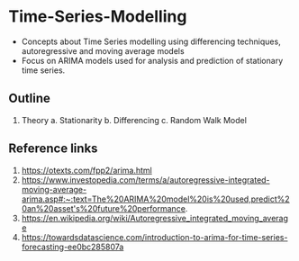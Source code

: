# Time-Series-Modelling
- Concepts about Time Series modelling using differencing techniques, autoregressive and moving average models
- Focus on ARIMA models used for analysis and prediction of stationary time series.

## Outline
1. Theory
a. Stationarity
b. Differencing
c. Random Walk Model

## Reference links
1. https://otexts.com/fpp2/arima.html
2. https://www.investopedia.com/terms/a/autoregressive-integrated-moving-average-arima.asp#:~:text=The%20ARIMA%20model%20is%20used,predict%20an%20asset's%20future%20performance.
3. https://en.wikipedia.org/wiki/Autoregressive_integrated_moving_average
4. https://towardsdatascience.com/introduction-to-arima-for-time-series-forecasting-ee0bc285807a

